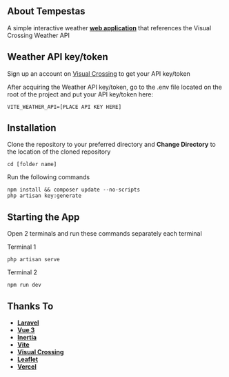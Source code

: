 ## About Tempestas

A simple interactive weather **[web application](https://tempestas.vercel.app/)** that references the Visual Crossing Weather API

## Weather API key/token

Sign up an account on [Visual Crossing](https://www.visualcrossing.com/) to get your API key/token

After acquiring the Weather API key/token, go to the .env file located on the root of the project and put your API key/token here:
```
VITE_WEATHER_API=[PLACE API KEY HERE]
```

## Installation

Clone the repository to your preferred directory and **Change Directory** to the location of the cloned repository
```
cd [folder name]
```

Run the following commands
```
npm install && composer update --no-scripts
php artisan key:generate
```

## Starting the App

Open 2 terminals and run these commands separately each terminal

Terminal 1
```
php artisan serve
```

Terminal 2
```
npm run dev
```

## Thanks To

- **[Laravel](https://laravel.com/)**
- **[Vue 3](https://vuejs.org/)**
- **[Inertia](https://inertiajs.com/)**
- **[Vite](https://vitejs.dev/)**
- **[Visual Crossing](https://www.visualcrossing.com/)**
- **[Leaflet](https://leafletjs.com/)**
- **[Vercel](https://vercel.com/)**
